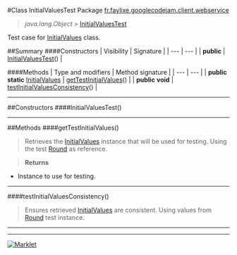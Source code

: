 #Class InitialValuesTest
Package [fr.faylixe.googlecodejam.client.webservice](README.md)<br>

> *java.lang.Object* > [InitialValuesTest](InitialValuesTest.md)



Test case for [InitialValues](InitialValues.md) class.


##Summary
####Constructors
| Visibility | Signature |
| --- | --- |
| **public** | [InitialValuesTest](#initialvaluestest)() |

####Methods
| Type and modifiers | Method signature |
| --- | --- |
| **public static** [InitialValues](InitialValues.md) | [getTestInitialValues](#gettestinitialvalues)() |
| **public** **void** | [testInitialValuesConsistency](#testinitialvaluesconsistency)() |

---


##Constructors
####InitialValuesTest()
> 


---


##Methods
####getTestInitialValues()
> Retrieves the [InitialValues](InitialValues.md)
 instance that will be used for testing.
 Using the test [Round](../Round.md) as reference.

> **Returns**
* Instance to use for testing.


---

####testInitialValuesConsistency()
> Ensures retrieved [InitialValues](InitialValues.md) are
 consistent. Using values from [Round](../Round.md)
 test instance.


---

---

[![Marklet](https://img.shields.io/badge/Generated%20by-Marklet-green.svg)](https://github.com/Faylixe/marklet)